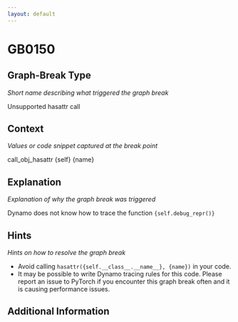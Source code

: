 ```yaml
---
layout: default
---
```

# GB0150

## Graph-Break Type
*Short name describing what triggered the graph break*

Unsupported hasattr call

## Context
*Values or code snippet captured at the break point*

call_obj_hasattr {self} {name}

## Explanation
*Explanation of why the graph break was triggered*

Dynamo does not know how to trace the function `{self.debug_repr()}`

## Hints
*Hints on how to resolve the graph break*

- Avoid calling `hasattr({self.__class__.__name__}, {name})` in your code.
- It may be possible to write Dynamo tracing rules for this code. Please report an issue to PyTorch if you encounter this graph break often and it is causing performance issues.


## Additional Information

<!-- ADDITIONAL INFORMATION START - Add custom information below this line -->

<!-- ADDITIONAL INFORMATION END -->

